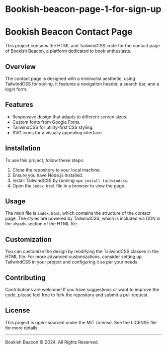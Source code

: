 # Bookish-beacon-page-1-for-sign-up
# Bookish Beacon Contact Page

This project contains the HTML and TailwindCSS code for the contact page of Bookish Beacon, a platform dedicated to book enthusiasts.

## Overview

The contact page is designed with a minimalist aesthetic, using TailwindCSS for styling. It features a navigation header, a search bar, and a login form.

## Features

- Responsive design that adapts to different screen sizes.
- Custom fonts from Google Fonts.
- TailwindCSS for utility-first CSS styling.
- SVG icons for a visually appealing interface.

## Installation

To use this project, follow these steps:

1. Clone the repository to your local machine.
2. Ensure you have Node.js installed.
3. Install TailwindCSS by running `npm install tailwindcss`.
4. Open the `index.html` file in a browser to view the page.

## Usage

The main file is `index.html`, which contains the structure of the contact page. The styles are powered by TailwindCSS, which is included via CDN in the `<head>` section of the HTML file.

## Customization

You can customize the design by modifying the TailwindCSS classes in the HTML file. For more advanced customizations, consider setting up TailwindCSS in your project and configuring it as per your needs.

## Contributing

Contributions are welcome! If you have suggestions or want to improve the code, please feel free to fork the repository and submit a pull request.

## License

This project is open-sourced under the MIT License. See the LICENSE file for more details.

---

Bookish Beacon © 2024. All Rights Reserved.
